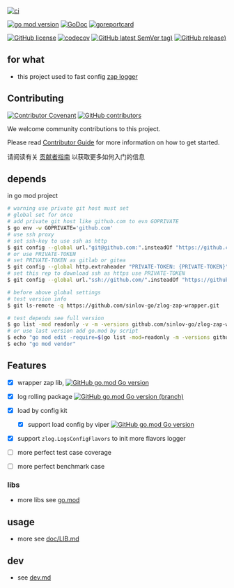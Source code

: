 [![ci](https://github.com/sinlov-go/zlog-zap-wrapper/actions/workflows/ci.yml/badge.svg)](https://github.com/sinlov-go/zlog-zap-wrapper/actions/workflows/ci.yml)

[![go mod version](https://img.shields.io/github/go-mod/go-version/sinlov-go/zlog-zap-wrapper?label=go.mod)](https://github.com/sinlov-go/zlog-zap-wrapper)
[![GoDoc](https://godoc.org/github.com/sinlov-go/zlog-zap-wrapper?status.png)](https://godoc.org/github.com/sinlov-go/zlog-zap-wrapper)
[![goreportcard](https://goreportcard.com/badge/github.com/sinlov-go/zlog-zap-wrapper)](https://goreportcard.com/report/github.com/sinlov-go/zlog-zap-wrapper)

[![GitHub license](https://img.shields.io/github/license/sinlov-go/zlog-zap-wrapper)](https://github.com/sinlov-go/zlog-zap-wrapper)
[![codecov](https://codecov.io/gh/sinlov-go/zlog-zap-wrapper/branch/main/graph/badge.svg)](https://codecov.io/gh/sinlov-go/zlog-zap-wrapper)
[![GitHub latest SemVer tag)](https://img.shields.io/github/v/tag/sinlov-go/zlog-zap-wrapper)](https://github.com/sinlov-go/zlog-zap-wrapper/tags)
[![GitHub release)](https://img.shields.io/github/v/release/sinlov-go/zlog-zap-wrapper)](https://github.com/sinlov-go/zlog-zap-wrapper/releases)

## for what

- this project used to fast config [zap logger](https://pkg.go.dev/go.uber.org/zap)

## Contributing

[![Contributor Covenant](https://img.shields.io/badge/contributor%20covenant-v1.4-ff69b4.svg)](.github/CONTRIBUTING_DOC/CODE_OF_CONDUCT.md)
[![GitHub contributors](https://img.shields.io/github/contributors/sinlov-go/zlog-zap-wrapper)](https://github.com/sinlov-go/zlog-zap-wrapper/graphs/contributors)

We welcome community contributions to this project.

Please read [Contributor Guide](.github/CONTRIBUTING_DOC/CONTRIBUTING.md) for more information on how to get started.

请阅读有关 [贡献者指南](.github/CONTRIBUTING_DOC/zh-CN/CONTRIBUTING.md) 以获取更多如何入门的信息

## depends

in go mod project

```bash
# warning use private git host must set
# global set for once
# add private git host like github.com to evn GOPRIVATE
$ go env -w GOPRIVATE='github.com'
# use ssh proxy
# set ssh-key to use ssh as http
$ git config --global url."git@github.com:".insteadOf "https://github.com/"
# or use PRIVATE-TOKEN
# set PRIVATE-TOKEN as gitlab or gitea
$ git config --global http.extraheader "PRIVATE-TOKEN: {PRIVATE-TOKEN}"
# set this rep to download ssh as https use PRIVATE-TOKEN
$ git config --global url."ssh://github.com/".insteadOf "https://github.com/"

# before above global settings
# test version info
$ git ls-remote -q https://github.com/sinlov-go/zlog-zap-wrapper.git

# test depends see full version
$ go list -mod readonly -v -m -versions github.com/sinlov-go/zlog-zap-wrapper
# or use last version add go.mod by script
$ echo "go mod edit -require=$(go list -mod=readonly -m -versions github.com/sinlov-go/zlog-zap-wrapper | awk '{print $1 "@" $NF}')"
$ echo "go mod vendor"
```

## Features

- [x] wrapper zap lib, [![GitHub go.mod Go version](https://img.shields.io/github/go-mod/go-version/uber-go/zap?label=zap%20latest%20go.md)](https://github.com/uber-go/zap)
- [x] log rolling package [![GitHub go.mod Go version (branch)](https://img.shields.io/github/go-mod/go-version/natefinch/lumberjack/v2.0?label=lumberjack%20v2%20go.mod)](https://github.com/natefinch/lumberjack)
- [x] load by config kit
  - [x] support load config by viper [![GitHub go.mod Go version](https://img.shields.io/github/go-mod/go-version/spf13/viper?label=viper%20latest%20go.md)](https://github.com/spf13/viper)
- [x] support `zlog.LogsConfigFlavors` to init more flavors logger

- [ ] more perfect test case coverage
- [ ] more perfect benchmark case

### libs

- more libs see [go.mod](https://github.com/sinlov-go/zlog-zap-wrapper/blob/main/go.mod)

## usage

- more see [doc/LIB.md](doc/LIB.md)

## dev

- see [dev.md](doc-dev/dev.md)